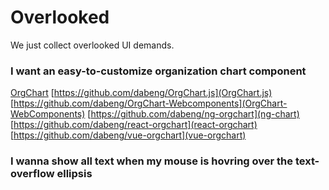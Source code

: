 # Overlooked

We just collect overlooked UI demands.

### I want an easy-to-customize organization chart component
[OrgChart](https://github.com/dabeng/OrgChart)  [https://github.com/dabeng/OrgChart.js](OrgChart.js)  [https://github.com/dabeng/OrgChart-Webcomponents](OrgChart-WebComponents) [https://github.com/dabeng/ng-orgchart](ng-chart) [https://github.com/dabeng/react-orgchart](react-orgchart) [https://github.com/dabeng/vue-orgchart](vue-orgchart)

### I wanna show all text when my mouse is hovring over the text-overflow ellipsis
